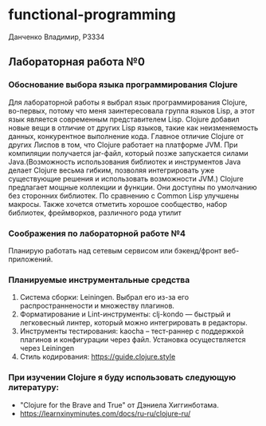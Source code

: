 # functional-programming
Данченко Владимир, P3334

## Лабораторная работа №0
### Обоснование выбора языка программирования Clojure
Для лабораторной работы я выбрал язык программирования Clojure, во-первых, потому что меня заинтересовала группа языков Lisp, а этот язык является современным представителем Lisp. Clojure добавил новые вещи в отличие от других Lisp языков, такие как неизменяемость данных, конкурентное выполнение кода. Главное отличие Clojure от других Лиспов в том, что Clojure работает на платформе JVM. При компиляции получается jar-файл, который позже запускается силами Java.(Возможность использования библиотек и инструментов Java делает Clojure весьма гибким, позволяя интегрировать уже существующие решения и использовать возможности JVM.)
Clojure предлагает мощные коллекции и функции. Они доступны по умолчанию без сторонних библиотек. По сравнению с Common Lisp улучшены макросы. Также хочется отметить хорошое сообщество, набор библиотек, фреймворков, различного рода утилит
### Соображения по лабораторной работе №4
Планирую работать над сетевым сервисом или бэкенд/фронт веб-приложений. 

### Планируемые инструментальные средства
1. Система сборки:  Leiningen. Выбрал его из-за его распространнености и множеству плагинов.
2. Форматирование и Lint-инструменты: clj-kondo — быстрый и легковесный линтер, который можно интегрировать в редакторы.
3. Инструменты тестирования: kaocha – тест-раннер с поддержкой плагинов и конфигурации через файл. Установка осуществляется через Leiningen
4. Стиль кодирования: https://guide.clojure.style
### При изучении Clojure я буду использовать следующую литературу:
* "Clojure for the Brave and True" от Дэниела Хиггинботама.
* https://learnxinyminutes.com/docs/ru-ru/clojure-ru/
